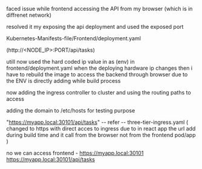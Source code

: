 faced issue while frontend accessing the API from my browser (which is in diffrenet network)

resolved it my exposing the api deployment and used the exposed port 

Kubernetes-Manifests-file/Frontend/deployment.yaml

(http://<NODE_IP>:PORT/api/tasks)

utill now used the hard coded ip value in as (env) in frontend/deployment.yaml
when the deploying hardware ip changes then i have to rebuild the image to access the backend through browser due to the ENV is directly adding while build process

now adding the ingress controller to cluster and using the routing paths to access

adding the domain to /etc/hosts for testing purpose

"https://myapp.local:30101/api/tasks" -- refer -- three-tier-ingress.yaml   ( changed to https with direct acces to ingress due to in react app the url add during build time and it call from the browser not from the frontend pod/app )


no we can access frontend - https://myapp.local:30101 
                            https://myapp.local:30101/api/tasks
